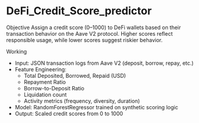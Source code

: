 # DeFi_Credit_Score_predictor
Objective
Assign a credit score (0–1000) to DeFi wallets based on their transaction behavior on the Aave V2 protocol. Higher scores reflect responsible usage, while lower scores suggest riskier behavior.

Working
- Input: JSON transaction logs from Aave V2 (deposit, borrow, repay, etc.)
- Feature Engineering:
  - Total Deposited, Borrowed, Repaid (USD)
  - Repayment Ratio
  - Borrow-to-Deposit Ratio
  - Liquidation count
  - Activity metrics (frequency, diversity, duration)
- Model: RandomForestRegressor trained on synthetic scoring logic
- Output: Scaled credit scores from 0 to 1000
